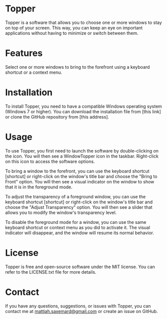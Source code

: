 # Topper
Topper is a software that allows you to choose one or more windows to stay on top of your screen. This way, you can keep an eye on important applications without having to minimize or switch between them.

# Features

Select one or more windows to bring to the forefront using a keyboard shortcut or a context menu.

# Installation
To install Topper, you need to have a compatible Windows operating system (Windows 7 or higher). You can download the installation file from [this link] or clone the GitHub repository from [this address].

# Usage
To use Topper, you first need to launch the software by double-clicking on the icon. You will then see a WindowTopper icon in the taskbar. Right-click on this icon to access the software options.

To bring a window to the forefront, you can use the keyboard shortcut [shortcut] or right-click on the window's title bar and choose the "Bring to Front" option. You will then see a visual indicator on the window to show that it is in the foreground mode.

To adjust the transparency of a foreground window, you can use the keyboard shortcut [shortcut] or right-click on the window's title bar and choose the "Adjust Transparency" option. You will then see a slider that allows you to modify the window's transparency level.

To disable the foreground mode for a window, you can use the same keyboard shortcut or context menu as you did to activate it. The visual indicator will disappear, and the window will resume its normal behavior.

# License
Topper is free and open-source software under the MIT license. You can refer to the LICENSE.txt file for more details.

# Contact
If you have any questions, suggestions, or issues with Topper, you can contact me at mattiah.saxemard@gmail.com or create an issue on GitHub.
